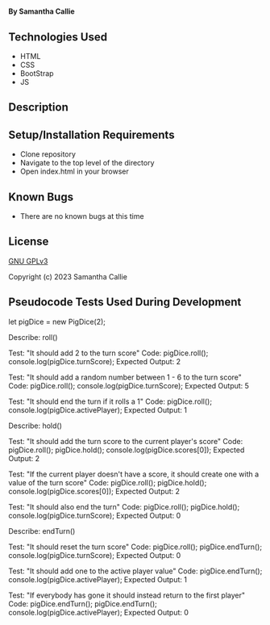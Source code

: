 # 

#### By **Samantha Callie**

#### 

## Technologies Used

* HTML
* CSS
* BootStrap
* JS

## Description



## Setup/Installation Requirements

* Clone repository
* Navigate to the top level of the directory
* Open index.html in your browser

## Known Bugs

* There are no known bugs at this time

## License

[GNU GPLv3](https://choosealicense.com/licenses/agpl-3.0/)

Copyright (c) 2023 Samantha Callie

## Pseudocode Tests Used During Development

let pigDice = new PigDice(2);

Describe: roll()

Test: "It should add 2 to the turn score"
Code:
pigDice.roll();
console.log(pigDice.turnScore);
Expected Output: 2

Test: "It should add a random number between 1 - 6 to the turn score"
Code:
pigDice.roll();
console.log(pigDice.turnScore);
Expected Output: 5

Test: "It should end the turn if it rolls a 1"
Code:
pigDice.roll();
console.log(pigDice.activePlayer);
Expected Output: 1

Describe: hold()

Test: "It should add the turn score to the current player's score"
Code:
pigDice.roll();
pigDice.hold();
console.log(pigDice.scores[0]);
Expected Output: 2

Test: "If the current player doesn't have a score, it should create one with a value of the turn score"
Code:
pigDice.roll();
pigDice.hold();
console.log(pigDice.scores[0]);
Expected Output: 2

Test: "It should also end the turn"
Code:
pigDice.roll();
pigDice.hold();
console.log(pigDice.turnScore);
Expected Output: 0

Describe: endTurn()

Test: "It should reset the turn score"
Code:
pigDice.roll();
pigDice.endTurn();
console.log(pigDice.turnScore);
Expected Output: 0

Test: "It should add one to the active player value"
Code:
pigDice.endTurn();
console.log(pigDice.activePlayer);
Expected Output: 1

Test: "If everybody has gone it should instead return to the first player"
Code:
pigDice.endTurn();
pigDice.endTurn();
console.log(pigDice.activePlayer);
Expected Output: 0